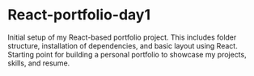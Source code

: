 # React-portfolio-day1
Initial setup of my React-based portfolio project. This includes folder structure, installation of dependencies, and basic layout using React. Starting point for building a personal portfolio to showcase my projects, skills, and resume.
